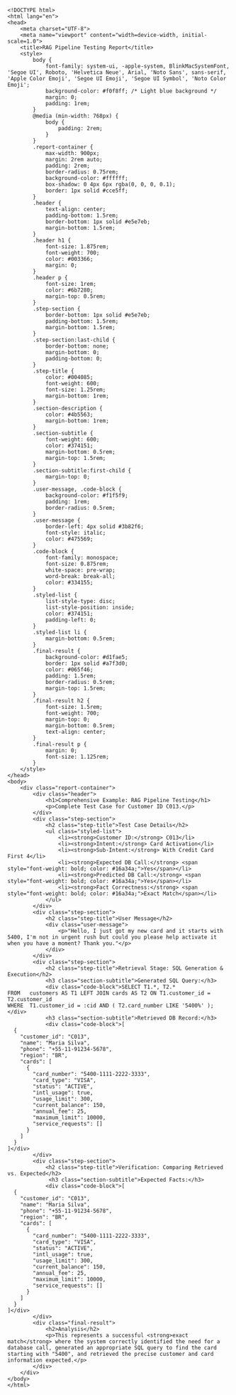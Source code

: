 
    <!DOCTYPE html>
    <html lang="en">
    <head>
        <meta charset="UTF-8">
        <meta name="viewport" content="width=device-width, initial-scale=1.0">
        <title>RAG Pipeline Testing Report</title>
        <style>
            body {
                font-family: system-ui, -apple-system, BlinkMacSystemFont, 'Segoe UI', Roboto, 'Helvetica Neue', Arial, 'Noto Sans', sans-serif, 'Apple Color Emoji', 'Segoe UI Emoji', 'Segoe UI Symbol', 'Noto Color Emoji';
                background-color: #f0f8ff; /* Light blue background */
                margin: 0;
                padding: 1rem;
            }
            @media (min-width: 768px) {
                body {
                    padding: 2rem;
                }
            }
            .report-container {
                max-width: 900px;
                margin: 2rem auto;
                padding: 2rem;
                border-radius: 0.75rem;
                background-color: #ffffff;
                box-shadow: 0 4px 6px rgba(0, 0, 0, 0.1);
                border: 1px solid #cce5ff;
            }
            .header {
                text-align: center;
                padding-bottom: 1.5rem;
                border-bottom: 1px solid #e5e7eb;
                margin-bottom: 1.5rem;
            }
            .header h1 {
                font-size: 1.875rem;
                font-weight: 700;
                color: #003366;
                margin: 0;
            }
            .header p {
                font-size: 1rem;
                color: #6b7280;
                margin-top: 0.5rem;
            }
            .step-section {
                border-bottom: 1px solid #e5e7eb;
                padding-bottom: 1.5rem;
                margin-bottom: 1.5rem;
            }
            .step-section:last-child {
                border-bottom: none;
                margin-bottom: 0;
                padding-bottom: 0;
            }
            .step-title {
                color: #004085;
                font-weight: 600;
                font-size: 1.25rem;
                margin-bottom: 1rem;
            }
            .section-description {
                color: #4b5563;
                margin-bottom: 1rem;
            }
            .section-subtitle {
                font-weight: 600;
                color: #374151;
                margin-bottom: 0.5rem;
                margin-top: 1.5rem;
            }
            .section-subtitle:first-child {
                margin-top: 0;
            }
            .user-message, .code-block {
                background-color: #f1f5f9;
                padding: 1rem;
                border-radius: 0.5rem;
            }
            .user-message {
                border-left: 4px solid #3b82f6;
                font-style: italic;
                color: #475569;
            }
            .code-block {
                font-family: monospace;
                font-size: 0.875rem;
                white-space: pre-wrap;
                word-break: break-all;
                color: #334155;
            }
            .styled-list {
                list-style-type: disc;
                list-style-position: inside;
                color: #374151;
                padding-left: 0;
            }
            .styled-list li {
                margin-bottom: 0.5rem;
            }
            .final-result {
                background-color: #d1fae5;
                border: 1px solid #a7f3d0;
                color: #065f46;
                padding: 1.5rem;
                border-radius: 0.5rem;
                margin-top: 1.5rem;
            }
            .final-result h2 {
                font-size: 1.5rem;
                font-weight: 700;
                margin-top: 0;
                margin-bottom: 0.5rem;
                text-align: center;
            }
            .final-result p {
                margin: 0;
                font-size: 1.125rem;
            }
        </style>
    </head>
    <body>
        <div class="report-container">
            <div class="header">
                <h1>Comprehensive Example: RAG Pipeline Testing</h1>
                <p>Complete Test Case for Customer ID C013.</p>
            </div>
            <div class="step-section">
                <h2 class="step-title">Test Case Details</h2>
                <ul class="styled-list">
                    <li><strong>Customer ID:</strong> C013</li>
                    <li><strong>Intent:</strong> Card Activation</li>
                    <li><strong>Sub-Intent:</strong> With Credit Card First 4</li>
                    <li><strong>Expected DB Call:</strong> <span style="font-weight: bold; color: #16a34a;">Yes</span></li>
                    <li><strong>Predicted DB Call:</strong> <span style="font-weight: bold; color: #16a34a;">Yes</span></li>
                    <li><strong>Fact Correctness:</strong> <span style="font-weight: bold; color: #16a34a;">Exact Match</span></li>
                </ul>
            </div>
            <div class="step-section">
                <h2 class="step-title">User Message</h2>
                <div class="user-message">
                    <p>"Hello, I just got my new card and it starts with 5400, I'm not in urgent rush but could you please help activate it when you have a moment? Thank you."</p>
                </div>
            </div>
            <div class="step-section">
                <h2 class="step-title">Retrieval Stage: SQL Generation & Execution</h2>
                <h3 class="section-subtitle">Generated SQL Query:</h3>
                <div class="code-block">SELECT T1.*, T2.*
    FROM   customers AS T1 LEFT JOIN cards AS T2 ON T1.customer_id = T2.customer_id
    WHERE  T1.customer_id = :cid AND ( T2.card_number LIKE '5400%' );</div>
                <h3 class="section-subtitle">Retrieved DB Record:</h3>
                <div class="code-block">[
      {
        "customer_id": "C013",
        "name": "Maria Silva",
        "phone": "+55-11-91234-5678",
        "region": "BR",
        "cards": [
          {
            "card_number": "5400-1111-2222-3333",
            "card_type": "VISA",
            "status": "ACTIVE",
            "intl_usage": true,
            "usage_limit": 300,
            "current_balance": 150,
            "annual_fee": 25,
            "maximum_limit": 10000,
            "service_requests": []
          }
        ]
      }
    ]</div>
            </div>
            <div class="step-section">
                <h2 class="step-title">Verification: Comparing Retrieved vs. Expected</h2>
                 <h3 class="section-subtitle">Expected Facts:</h3>
                <div class="code-block">[
      {
        "customer_id": "C013",
        "name": "Maria Silva",
        "phone": "+55-11-91234-5678",
        "region": "BR",
        "cards": [
          {
            "card_number": "5400-1111-2222-3333",
            "card_type": "VISA",
            "status": "ACTIVE",
            "intl_usage": true,
            "usage_limit": 300,
            "current_balance": 150,
            "annual_fee": 25,
            "maximum_limit": 10000,
            "service_requests": []
          }
        ]
      }
    ]</div>
            </div>
            <div class="final-result">
                <h2>Analysis</h2>
                <p>This represents a successful <strong>exact match</strong> where the system correctly identified the need for a database call, generated an appropriate SQL query to find the card starting with "5400", and retrieved the precise customer and card information expected.</p>
            </div>
        </div>
    </body>
    </html>
    